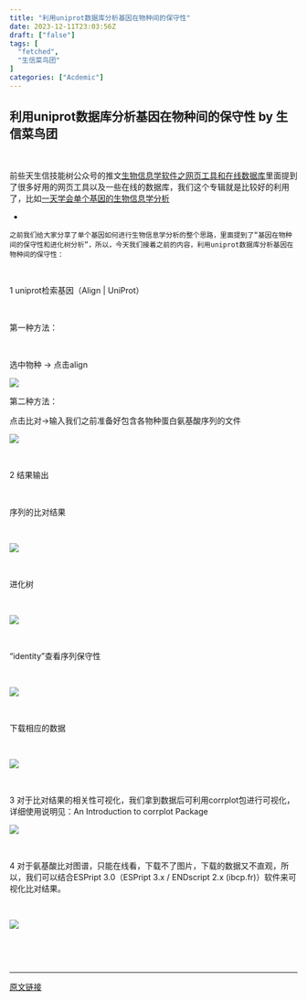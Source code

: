```yaml
---
title: "利用uniprot数据库分析基因在物种间的保守性"
date: 2023-12-11T23:03:56Z
draft: ["false"]
tags: [
  "fetched",
  "生信菜鸟团"
]
categories: ["Acdemic"]
---
```

利用uniprot数据库分析基因在物种间的保守性 by 生信菜鸟团
------
<div><p><br></p><p>前些天生信技能树公众号的<span>推文</span><a href="https://mp.weixin.qq.com/s?__biz=MzAxMDkxODM1Ng==&amp;mid=2247526592&amp;idx=1&amp;sn=57ea2b693f8a0446ae53c30b8c601c0e&amp;scene=21#wechat_redirect" data-linktype="2">生物信息学软件之网页工具和在线数据库</a><span>里面提到了很多好用的网页工具以及一些在线的数据库，我们这个专辑就是比较好的利用了，比如<a target="_blank" href="http://mp.weixin.qq.com/s?__biz=MzUzMTEwODk0Ng==&amp;mid=2247517847&amp;idx=1&amp;sn=c5c93ab0816474ff9ba14f112ad04917&amp;chksm=fa4543aacd32cabc902e99b9786bc86ad82a2e5756c72f07d0f682af29a3937d7336cdeae5a5&amp;scene=21#wechat_redirect" textvalue="一天学会单个基因的生物信息学分析" linktype="text" imgurl="" imgdata="null" data-itemshowtype="0" tab="innerlink" data-linktype="2">一天学会单个基因的生物信息学分析</a></span></p><article><section><ul><li></ul><pre><code><span>之前我们给大家分享了单个基因如何进行生物信息学分析的整个思路，里面提到了“基因在物种间的保守性和进化树分析”，所以，今天我们接着之前的内容，利用uniprot数据库分析基因在物种间的保守性：</span></code></pre></section><p><br></p><p><span>1 uniprot检索基因（</span><span>Align | UniProt</span><span>）</span></p><p><br></p><p><span>第一种方法：</span></p><p><br></p><p>选中物种 → 点击align</p><p><img data-imgfileid="100034707" data-ratio="0.20705346985210465" data-src="https://mmbiz.qpic.cn/mmbiz_png/iaRJcrq2Los8KSDKSaY3ic8Pal2vsZ3RZXqOu1esrkKHYDPQOfwNPibMEGlet5oBHYs3Cv84lHNKNAObS3A3v0LUg/640?wx_fmt=png&amp;from=appmsg" data-type="png" data-w="879" src="https://mmbiz.qpic.cn/mmbiz_png/iaRJcrq2Los8KSDKSaY3ic8Pal2vsZ3RZXqOu1esrkKHYDPQOfwNPibMEGlet5oBHYs3Cv84lHNKNAObS3A3v0LUg/640?wx_fmt=png&amp;from=appmsg"></p><p><span>第二种方法</span><span>：</span></p><p>点击比对→输入我们之前准备好包含各物种蛋白氨基酸序列的文件</p><p><img data-imgfileid="100034710" data-ratio="0.6638054363376252" data-src="https://mmbiz.qpic.cn/mmbiz_png/iaRJcrq2Los8KSDKSaY3ic8Pal2vsZ3RZXiaOQ5fKgZa9gj13rxmiaeO9Kb6vIGMQsXQFd2TUqlBKClvtt2jYj9PKQ/640?wx_fmt=png&amp;from=appmsg" data-type="png" data-w="699" src="https://mmbiz.qpic.cn/mmbiz_png/iaRJcrq2Los8KSDKSaY3ic8Pal2vsZ3RZXiaOQ5fKgZa9gj13rxmiaeO9Kb6vIGMQsXQFd2TUqlBKClvtt2jYj9PKQ/640?wx_fmt=png&amp;from=appmsg"></p><p><br></p><p><span>2 结果输出</span></p><p><br></p><p><span>序列的比对结果</span></p><p><br></p><p><img data-imgfileid="100034708" data-ratio="0.48502994011976047" data-src="https://mmbiz.qpic.cn/mmbiz_png/iaRJcrq2Los8KSDKSaY3ic8Pal2vsZ3RZXbldvebBQgm2VKycK5MiaDx9RTKHsb2svjqHJ36icS3SCiaHiaeDMCiauibfA/640?wx_fmt=png&amp;from=appmsg" data-type="png" data-w="835" src="https://mmbiz.qpic.cn/mmbiz_png/iaRJcrq2Los8KSDKSaY3ic8Pal2vsZ3RZXbldvebBQgm2VKycK5MiaDx9RTKHsb2svjqHJ36icS3SCiaHiaeDMCiauibfA/640?wx_fmt=png&amp;from=appmsg"></p><p><br></p><p><span>进化树</span></p><p><span><br></span></p><p><img data-imgfileid="100034706" data-ratio="0.5366459627329192" data-src="https://mmbiz.qpic.cn/mmbiz_png/iaRJcrq2Los8KSDKSaY3ic8Pal2vsZ3RZXsHSrN1gVY0THsTM4vpyYjM5y1GT4eMHZoVic4Zt5Ag0iacib1Y6icH238A/640?wx_fmt=png&amp;from=appmsg" data-type="png" data-w="805" src="https://mmbiz.qpic.cn/mmbiz_png/iaRJcrq2Los8KSDKSaY3ic8Pal2vsZ3RZXsHSrN1gVY0THsTM4vpyYjM5y1GT4eMHZoVic4Zt5Ag0iacib1Y6icH238A/640?wx_fmt=png&amp;from=appmsg"></p><p><br></p><p><span>“identity”查看序列保守性</span></p><p><span><br></span></p><p><img data-imgfileid="100034709" data-ratio="0.821954484605087" data-src="https://mmbiz.qpic.cn/mmbiz_png/iaRJcrq2Los8KSDKSaY3ic8Pal2vsZ3RZXoicdlHdIB3TkJibibVibHibgGzicHLt0qASRMeQ0fcgiazs5NRq6DL3HAfiadQ/640?wx_fmt=png&amp;from=appmsg" data-type="png" data-w="747" src="https://mmbiz.qpic.cn/mmbiz_png/iaRJcrq2Los8KSDKSaY3ic8Pal2vsZ3RZXoicdlHdIB3TkJibibVibHibgGzicHLt0qASRMeQ0fcgiazs5NRq6DL3HAfiadQ/640?wx_fmt=png&amp;from=appmsg"></p><p><br></p><p><span>下载相应的数据</span></p><p><span><br></span></p><p><img data-imgfileid="100034713" data-ratio="0.33055555555555555" data-src="https://mmbiz.qpic.cn/mmbiz_png/iaRJcrq2Los8KSDKSaY3ic8Pal2vsZ3RZXxvDEwia3GvNEErT9ekjb0ErNEdvulJB6xeS8Iep07wrPPV6ok5FvIqQ/640?wx_fmt=png&amp;from=appmsg" data-type="png" data-w="1080" src="https://mmbiz.qpic.cn/mmbiz_png/iaRJcrq2Los8KSDKSaY3ic8Pal2vsZ3RZXxvDEwia3GvNEErT9ekjb0ErNEdvulJB6xeS8Iep07wrPPV6ok5FvIqQ/640?wx_fmt=png&amp;from=appmsg"></p><p><br></p><p><span>3 对于比对结果的相关性可视化，我们拿到数据后可利用corrplot包进行可视化，详细使用说明见：</span><span>An Introduction to corrplot Package</span></p><p><img data-imgfileid="100034711" data-ratio="1.0069686411149825" data-src="https://mmbiz.qpic.cn/mmbiz_png/iaRJcrq2Los8KSDKSaY3ic8Pal2vsZ3RZXB7Yic2hIV6veJTYcwuxxzhuMkyN7ibLAhMfP9kcAx6VTtr382XyRvg0g/640?wx_fmt=png&amp;from=appmsg" data-type="png" data-w="287" src="https://mmbiz.qpic.cn/mmbiz_png/iaRJcrq2Los8KSDKSaY3ic8Pal2vsZ3RZXB7Yic2hIV6veJTYcwuxxzhuMkyN7ibLAhMfP9kcAx6VTtr382XyRvg0g/640?wx_fmt=png&amp;from=appmsg"></p><p><br></p><p><span>4 对于氨基酸比对图谱，只能在线看，下载不了图片，下载的数据又不直观，所以，我们可以结合ESPript 3.0（</span><span>ESPript 3.x / ENDscript 2.x (ibcp.fr)</span><span>）软件来可视化比对结果。</span></p><p><br></p><p><img data-imgfileid="100034712" data-ratio="1.3777777777777778" data-src="https://mmbiz.qpic.cn/mmbiz_png/iaRJcrq2Los8KSDKSaY3ic8Pal2vsZ3RZXe9ThRbb4Tr5oboia3bUAND19K5wUTEvywG1jkcjUvpshy08mhw6UiaAw/640?wx_fmt=png&amp;from=appmsg" data-type="png" data-w="270" src="https://mmbiz.qpic.cn/mmbiz_png/iaRJcrq2Los8KSDKSaY3ic8Pal2vsZ3RZXe9ThRbb4Tr5oboia3bUAND19K5wUTEvywG1jkcjUvpshy08mhw6UiaAw/640?wx_fmt=png&amp;from=appmsg"></p></article><p><br></p><p><br></p><p><mp-style-type data-value="10000"></mp-style-type></p></div>  
<hr>
<a href="https://mp.weixin.qq.com/s/rOgIdwyvJ9z2en-xrNlMSw",target="_blank" rel="noopener noreferrer">原文链接</a>
